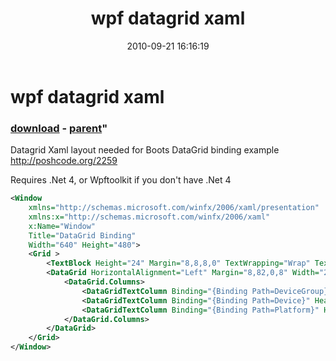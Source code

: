 ﻿---
pid:            2260
parent:         2256
children:       
poster:         foureight84
title:          wpf datagrid xaml
date:           2010-09-21 16:16:19
format:         xml
---

# wpf datagrid xaml

### [download](2260.xml) - [parent](2256.md)"

Datagrid Xaml layout needed for Boots DataGrid binding example http://poshcode.org/2259

Requires .Net 4, or Wpftoolkit if you don't have .Net 4

```xml
<Window
	xmlns="http://schemas.microsoft.com/winfx/2006/xaml/presentation"
	xmlns:x="http://schemas.microsoft.com/winfx/2006/xaml"
	x:Name="Window"
	Title="DataGrid Binding"
	Width="640" Height="480">
	<Grid >
		<TextBlock Height="24" Margin="8,8,8,0" TextWrapping="Wrap" Text="DataGrid" VerticalAlignment="Top" FontSize="18.667" FontFamily="Arial" FontWeight="Bold"/>
		<DataGrid HorizontalAlignment="Left" Margin="8,82,0,8" Width="240" Name="HadesDevices" AutoGenerateColumns="True">
			<DataGrid.Columns>
				<DataGridTextColumn Binding="{Binding Path=DeviceGroup}" Header="Manufacturer"></DataGridTextColumn>
				<DataGridTextColumn Binding="{Binding Path=Device}" Header="Model"></DataGridTextColumn>
				<DataGridTextColumn Binding="{Binding Path=Platform}" Header="Platform"></DataGridTextColumn>
			</DataGrid.Columns>
		</DataGrid>
	</Grid>
</Window>
```
